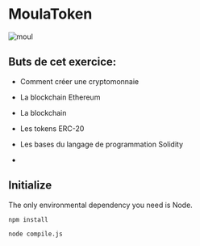 # MoulaToken
![moul](https://user-images.githubusercontent.com/26382911/147583032-58f2d1f7-c643-4af6-a911-b8ac07e4a3ba.png)

Buts de cet exercice:
----------

-   Comment créer une cryptomonnaie

-   La blockchain Ethereum

-   La blockchain

-   Les tokens ERC-20

-   Les bases du langage de programmation Solidity
-   
Initialize
----------

The only environmental dependency you need is Node.
 ````
 npm install
 
 node compile.js
 ````
